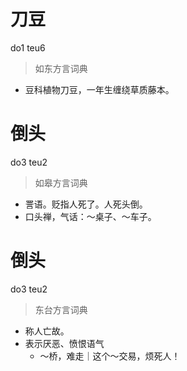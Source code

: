 # 刀豆
do1 teu6
> 如东方言词典
- 豆科植物刀豆，一年生缠绕草质藤本。

# 倒头
do3 teu2
> 如皋方言词典
- 詈语。贬指人死了。人死头倒。
- 口头禅，气话：～桌子、～车子。

# 倒头
do3 teu2
> 东台方言词典
- 称人亡故。
- 表示厌恶、愤恨语气
  - ～桥，难走｜这个～交易，烦死人！
